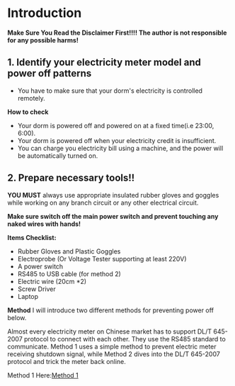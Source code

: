 # Introduction

**Make Sure You Read the Disclaimer First!!!! The author is not responsible for any possible harms!**

## 1. Identify your electricity meter model and power off patterns
* You have to make sure that your dorm's electricity is controlled remotely.

**How to check**

* Your dorm is powered off and powered on at a fixed time(i.e 23:00, 6:00).
* Your dorm is powered off when your electricity credit is insufficient.
* You can charge you electricity bill using a machine, and the power will be automatically turned on.

## 2. Prepare necessary tools!!
**YOU MUST** always use appropriate insulated rubber gloves and goggles while working on any branch circuit or any other electrical circuit.

**Make sure switch off the main power switch and prevent touching any naked wires with hands!**

**Items Checklist:**
* Rubber Gloves and Plastic Goggles
* Electroprobe (Or Voltage Tester supporting at least 220V)
* A power switch
* RS485 to USB cable (for method 2)
* Electric wire (20cm *2)
* Screw Driver
* Laptop
 
**Method**
I will introduce two different methods for preventing power off below. 

Almost every electricity meter on Chinese market has to support DL/T 645-2007 protocol to connect with each other. They use the RS485 standard to communicate.
Method 1 uses a simple method to prevent electric meter receiving shutdown signal, while Method 2 dives into the DL/T 645-2007 protocol and trick the meter back online.

Method 1 Here:[Method 1](LightItUp/Method1.md)

